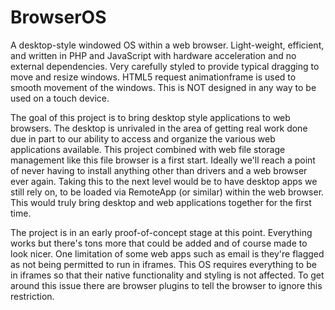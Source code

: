 # BrowserOS

A desktop-style windowed OS within a web browser. Light-weight, efficient, and written in PHP and JavaScript with hardware acceleration and no external dependencies. Very carefully styled to provide typical dragging to move and resize windows. HTML5 request animationframe is used to smooth movement of the windows. This is NOT designed in any way to be used on a touch device.

The goal of this project is to bring desktop style applications to web browsers. The desktop is unrivaled in the area of getting real work done due in part to our ability to access and organize the various web applications available. This project combined with web file storage management like this file browser is a first start. Ideally we'll reach a point of never having to install anything other than drivers and a web browser ever again. Taking this to the next level would be to have desktop apps we still rely on, to be loaded via RemoteApp (or similar) within the web browser. This would truly bring desktop and web applications together for the first time.

The project is in an early proof-of-concept stage at this point. Everything works but there's tons more that could be added and of course made to look nicer. One limitation of some web apps such as email is they're flagged as not being permitted to run in iframes. This OS requires everything to be in iframes so that their native functionality and styling is not affected. To get around this issue there are browser plugins to tell the browser to ignore this restriction.
